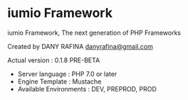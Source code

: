 iumio Framework
==============

iumio Framework, The next generation of PHP Frameworks

Created by DANY RAFINA <danyrafina@gmail.com>

Actual version : 0.1.8 PRE-BETA

* Server language : PHP 7.0 or later
* Engine Template : Mustache
* Available Environments : DEV, PREPROD, PROD



